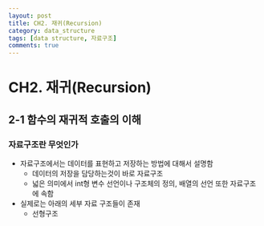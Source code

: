 ```yaml
---
layout: post
title: CH2. 재귀(Recursion)
category: data_structure
tags: [data structure, 자료구조]
comments: true
---
```


# CH2. 재귀(Recursion)

## 2-1 함수의 재귀적 호출의 이해
### 자료구조란 무엇인가
- 자료구조에서는 데이터를 표현하고 저장하는 방법에 대해서 설명함
  - 데이터의 저장을 담당하는것이 바로 자료구조
  - 넓은 의미에서 int형 변수 선언이나 구조체의 정의, 배열의 선언 또한 자료구조에 속함
- 실제로는 아래의 세부 자료 구조들이 존재
  - 선형구조

